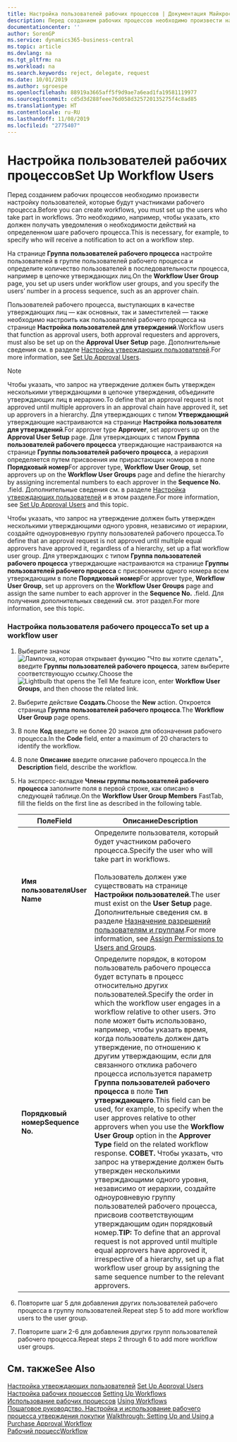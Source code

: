 ```yaml
---
title: Настройка пользователей рабочих процессов | Документация Майкрософт
description: Перед созданием рабочих процессов необходимо произвести настройку пользователей, которые будут участниками рабочего процесса. Это необходимо, например, чтобы указать, кто должен получать уведомления о необходимости действий на определенном шаге рабочего процесса.
documentationcenter: ''
author: SorenGP
ms.service: dynamics365-business-central
ms.topic: article
ms.devlang: na
ms.tgt_pltfrm: na
ms.workload: na
ms.search.keywords: reject, delegate, request
ms.date: 10/01/2019
ms.author: sgroespe
ms.openlocfilehash: 88919a3665aff5f9d9ae7a6ead1fa19581119977
ms.sourcegitcommit: cd5d3d288feee76d058d325720135275f4c8ad85
ms.translationtype: HT
ms.contentlocale: ru-RU
ms.lasthandoff: 11/08/2019
ms.locfileid: "2775407"
---
```

# <a name="set-up-workflow-users"></a><span data-ttu-id="8145b-104">Настройка пользователей рабочих процессов</span><span class="sxs-lookup"><span data-stu-id="8145b-104">Set Up Workflow Users</span></span>
<span data-ttu-id="8145b-105">Перед созданием рабочих процессов необходимо произвести настройку пользователей, которые будут участниками рабочего процесса.</span><span class="sxs-lookup"><span data-stu-id="8145b-105">Before you can create workflows, you must set up the users who take part in workflows.</span></span> <span data-ttu-id="8145b-106">Это необходимо, например, чтобы указать, кто должен получать уведомления о необходимости действий на определенном шаге рабочего процесса.</span><span class="sxs-lookup"><span data-stu-id="8145b-106">This is necessary, for example, to specify who will receive a notification to act on a workflow step.</span></span>  

<span data-ttu-id="8145b-107">На странице **Группа пользователей рабочего процесса** настройте пользователей в группе пользователей рабочего процесса и определите количество пользователей в последовательности процесса, например в цепочке утверждающих лиц.</span><span class="sxs-lookup"><span data-stu-id="8145b-107">On the **Workflow User Group** page, you set up users under workflow user groups, and you specify the users’ number in a process sequence, such as an approver chain.</span></span>  

<span data-ttu-id="8145b-108">Пользователей рабочего процесса, выступающих в качестве утверждающих лиц — как основных, так и заместителей — также необходимо настроить как пользователей рабочего процесса на странице **Настройка пользователей для утверждений**.</span><span class="sxs-lookup"><span data-stu-id="8145b-108">Workflow users that function as approval users, both approval requesters and approvers, must also be set up on the **Approval User Setup** page.</span></span> <span data-ttu-id="8145b-109">Дополнительные сведения см. в разделе [Настройка утверждающих пользователей](across-how-to-set-up-approval-users.md).</span><span class="sxs-lookup"><span data-stu-id="8145b-109">For more information, see [Set Up Approval Users](across-how-to-set-up-approval-users.md).</span></span>  

> [!NOTE]  
>  <span data-ttu-id="8145b-110">Чтобы указать, что запрос на утверждение должен быть утвержден несколькими утверждающими в цепочке утверждения, объедините утверждающих лиц в иерархию.</span><span class="sxs-lookup"><span data-stu-id="8145b-110">To define that an approval request is not approved until multiple approvers in an approval chain have approved it, set up approvers in a hierarchy.</span></span> <span data-ttu-id="8145b-111">Для утверждающих с типом **Утверждающий** утверждающие настраиваются на странице **Настройка пользователя для утверждений**.</span><span class="sxs-lookup"><span data-stu-id="8145b-111">For approver type **Approver**, set approvers up on the **Approval User Setup** page.</span></span> <span data-ttu-id="8145b-112">Для утверждающих с типом **Группа пользователей рабочего процесса** утверждающие настраиваются на странице **Группы пользователей рабочего процесса**, а иерархия определяется путем присвоения им прирастающих номеров в поле **Порядковый номер**</span><span class="sxs-lookup"><span data-stu-id="8145b-112">For approver type, **Workflow User Group**, set approvers up on the **Workflow User Groups** page and define the hierarchy by assigning incremental numbers to each approver in the **Sequence No.**</span></span> <span data-ttu-id="8145b-113">.</span><span class="sxs-lookup"><span data-stu-id="8145b-113">field.</span></span> <span data-ttu-id="8145b-114">Дополнительные сведения см. в разделе [Настройка утверждающих пользователей](across-how-to-set-up-approval-users.md) и в этом разделе.</span><span class="sxs-lookup"><span data-stu-id="8145b-114">For more information, see [Set Up Approval Users](across-how-to-set-up-approval-users.md) and this topic.</span></span>  
>   
>  <span data-ttu-id="8145b-115">Чтобы указать, что запрос на утверждение должен быть утвержден несколькими утверждающими одного уровня, независимо от иерархии, создайте одноуровневую группу пользователей рабочего процесса.</span><span class="sxs-lookup"><span data-stu-id="8145b-115">To define that an approval request is not approved until multiple equal approvers have approved it, regardless of a hierarchy, set up a flat workflow user group.</span></span> <span data-ttu-id="8145b-116">Для утверждающих с типом **Группа пользователей рабочего процесса** утверждающие настраиваются на странице **Группы пользователей рабочего процесса** с присвоением одного номера всем утверждающим в поле **Порядковый номер**</span><span class="sxs-lookup"><span data-stu-id="8145b-116">For approver type, **Workflow User Group**, set up approvers on the **Workflow User Groups** page and assign the same number to each approver in the **Sequence No.**</span></span> <span data-ttu-id="8145b-117">.</span><span class="sxs-lookup"><span data-stu-id="8145b-117">field.</span></span> <span data-ttu-id="8145b-118">Для получения дополнительных сведений см. этот раздел.</span><span class="sxs-lookup"><span data-stu-id="8145b-118">For more information, see this topic.</span></span>  

### <a name="to-set-up-a-workflow-user"></a><span data-ttu-id="8145b-119">Настройка пользователя рабочего процесса</span><span class="sxs-lookup"><span data-stu-id="8145b-119">To set up a workflow user</span></span>  

1. <span data-ttu-id="8145b-120">Выберите значок ![Лампочка, которая открывает функцию "Что вы хотите сделать"](media/ui-search/search_small.png "Что вы хотите сделать"), введите **Группы пользователей рабочего процесса**, затем выберите соответствующую ссылку.</span><span class="sxs-lookup"><span data-stu-id="8145b-120">Choose the ![Lightbulb that opens the Tell Me feature](media/ui-search/search_small.png "Tell me what you want to do") icon, enter **Workflow User Groups**, and then choose the related link.</span></span>  
2. <span data-ttu-id="8145b-121">Выберите действие **Создать**.</span><span class="sxs-lookup"><span data-stu-id="8145b-121">Choose the **New** action.</span></span> <span data-ttu-id="8145b-122">Откроется страница **Группа пользователей рабочего процесса**.</span><span class="sxs-lookup"><span data-stu-id="8145b-122">The **Workflow User Group** page opens.</span></span>  
3. <span data-ttu-id="8145b-123">В поле **Код** введите не более 20 знаков для обозначения рабочего процесса.</span><span class="sxs-lookup"><span data-stu-id="8145b-123">In the **Code** field, enter a maximum of 20 characters to identify the workflow.</span></span>  
4. <span data-ttu-id="8145b-124">В поле **Описание** введите описание рабочего процесса.</span><span class="sxs-lookup"><span data-stu-id="8145b-124">In the **Description** field, describe the workflow.</span></span>  
5. <span data-ttu-id="8145b-125">На экспресс-вкладке **Члены группы пользователей рабочего процесса** заполните поля в первой строке, как описано в следующей таблице.</span><span class="sxs-lookup"><span data-stu-id="8145b-125">On the **Workflow User Group Members** FastTab, fill the fields on the first line as described in the following table.</span></span>  

    |<span data-ttu-id="8145b-126">Поле</span><span class="sxs-lookup"><span data-stu-id="8145b-126">Field</span></span>|<span data-ttu-id="8145b-127">Описание</span><span class="sxs-lookup"><span data-stu-id="8145b-127">Description</span></span>|  
    |---------------------------------|---------------------------------------|  
    |<span data-ttu-id="8145b-128">**Имя пользователя**</span><span class="sxs-lookup"><span data-stu-id="8145b-128">**User Name**</span></span>|<span data-ttu-id="8145b-129">Определите пользователя, который будет участником рабочего процесса.</span><span class="sxs-lookup"><span data-stu-id="8145b-129">Specify the user who will take part in workflows.</span></span><br /><br /> <span data-ttu-id="8145b-130">Пользователь должен уже существовать на странице **Настройки пользователей**.</span><span class="sxs-lookup"><span data-stu-id="8145b-130">The user must exist on the **User Setup** page.</span></span> <span data-ttu-id="8145b-131">Дополнительные сведения см. в разделе [Назначение разрешений пользователям и группам](ui-define-granular-permissions.md).</span><span class="sxs-lookup"><span data-stu-id="8145b-131">For more information, see [Assign Permissions to Users and Groups](ui-define-granular-permissions.md).</span></span>|  
    |<span data-ttu-id="8145b-132">**Порядковый номер**</span><span class="sxs-lookup"><span data-stu-id="8145b-132">**Sequence No.**</span></span>|<span data-ttu-id="8145b-133">Определите порядок, в котором пользователь рабочего процесса будет вступать в процесс относительно других пользователей.</span><span class="sxs-lookup"><span data-stu-id="8145b-133">Specify the order in which the workflow user engages in a workflow relative to other users.</span></span> <span data-ttu-id="8145b-134">Это поле может быть использовано, например, чтобы указать время, когда пользователь должен дать утверждение, по отношению к другим утверждающим, если для связанного отклика рабочего процесса используется параметр **Группа пользователей рабочего процесса** в поле **Тип утверждающего**.</span><span class="sxs-lookup"><span data-stu-id="8145b-134">This field can be used, for example, to specify when the user approves relative to other approvers when you use the **Workflow User Group** option in the **Approver Type** field on the related workflow response.</span></span> <span data-ttu-id="8145b-135">**СОВЕТ.** Чтобы указать, что запрос на утверждение должен быть утвержден несколькими утверждающими одного уровня, независимо от иерархии, создайте одноуровневую группу пользователей рабочего процесса, присвоив соответствующим утверждающим один порядковый номер.</span><span class="sxs-lookup"><span data-stu-id="8145b-135">**TIP:**  To define that an approval request is not approved until multiple equal approvers have approved it, irrespective of a hierarchy, set up a flat workflow user group by assigning the same sequence number to the relevant approvers.</span></span>|  
6. <span data-ttu-id="8145b-136">Повторите шаг 5 для добавления других пользователей рабочего процесса в группу пользователей.</span><span class="sxs-lookup"><span data-stu-id="8145b-136">Repeat step 5 to add more workflow users to the user group.</span></span>  
7. <span data-ttu-id="8145b-137">Повторите шаги 2-6 для добавления других групп пользователей рабочего процесса.</span><span class="sxs-lookup"><span data-stu-id="8145b-137">Repeat steps 2 through 6 to add more workflow user groups.</span></span>  

## <a name="see-also"></a><span data-ttu-id="8145b-138">См. также</span><span class="sxs-lookup"><span data-stu-id="8145b-138">See Also</span></span>  
<span data-ttu-id="8145b-139">[Настройка утверждающих пользователей](across-how-to-set-up-approval-users.md) </span><span class="sxs-lookup"><span data-stu-id="8145b-139">[Set Up Approval Users](across-how-to-set-up-approval-users.md) </span></span>  
<span data-ttu-id="8145b-140">[Настройка рабочих процессов](across-set-up-workflows.md) </span><span class="sxs-lookup"><span data-stu-id="8145b-140">[Setting Up Workflows](across-set-up-workflows.md) </span></span>  
<span data-ttu-id="8145b-141">[Использование рабочих процессов](across-use-workflows.md) </span><span class="sxs-lookup"><span data-stu-id="8145b-141">[Using Workflows](across-use-workflows.md) </span></span>  
<span data-ttu-id="8145b-142">[Пошаговое руководство. Настройка и использование рабочего процесса утверждения покупки](walkthrough-setting-up-and-using-a-purchase-approval-workflow.md) </span><span class="sxs-lookup"><span data-stu-id="8145b-142">[Walkthrough: Setting Up and Using a Purchase Approval Workflow](walkthrough-setting-up-and-using-a-purchase-approval-workflow.md) </span></span>  
[<span data-ttu-id="8145b-143">Рабочий процесс</span><span class="sxs-lookup"><span data-stu-id="8145b-143">Workflow</span></span>](across-workflow.md)   
